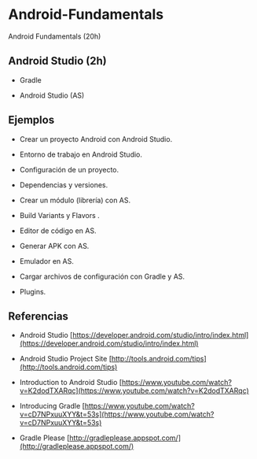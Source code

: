 # Android-Fundamentals
Android Fundamentals (20h)

## Android Studio (2h)
    
   - Gradle
   
   - Android Studio (AS)
  
## Ejemplos 

- Crear un proyecto Android con Android Studio.

- Entorno de trabajo en Android Studio.

- Configuración de un proyecto.

- Dependencias y versiones.

- Crear un módulo (librería) con AS.

- Build Variants y Flavors .

- Editor de código en AS.

- Generar APK con AS.

- Emulador en AS.

- Cargar archivos de configuración con Gradle y AS.

- Plugins.
    
## Referencias
 
 - Android Studio [https://developer.android.com/studio/intro/index.html](https://developer.android.com/studio/intro/index.html)
 
 - Android Studio Project Site [http://tools.android.com/tips](http://tools.android.com/tips)

- Introduction to Android Studio [https://www.youtube.com/watch?v=K2dodTXARqc](https://www.youtube.com/watch?v=K2dodTXARqc)

- Introducing Gradle [https://www.youtube.com/watch?v=cD7NPxuuXYY&t=53s](https://www.youtube.com/watch?v=cD7NPxuuXYY&t=53s)

- Gradle Please [http://gradleplease.appspot.com/](http://gradleplease.appspot.com/)




